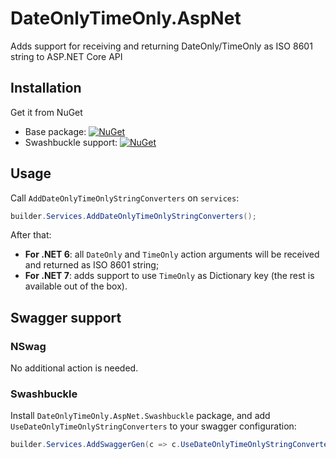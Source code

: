 # DateOnlyTimeOnly.AspNet

Adds support for receiving and returning DateOnly/TimeOnly as ISO 8601 string to ASP.NET Core API

## Installation

Get it from NuGet
- Base package: [![NuGet](https://img.shields.io/nuget/vpre/DateOnlyTimeOnly.AspNet.svg?label=NuGet)](https://www.nuget.org/packages/DateOnlyTimeOnly.AspNet/)
- Swashbuckle support: [![NuGet](https://img.shields.io/nuget/vpre/DateOnlyTimeOnly.AspNet.Swashbuckle.svg?label=NuGet)](https://www.nuget.org/packages/DateOnlyTimeOnly.AspNet.Swashbuckle/)

## Usage

Call `AddDateOnlyTimeOnlyStringConverters` on `services`:

```cs
builder.Services.AddDateOnlyTimeOnlyStringConverters();
```

After that:
- **For .NET 6**: all `DateOnly` and `TimeOnly` action arguments will be received and returned as ISO 8601 string;
- **For .NET 7**: adds support to use `TimeOnly` as Dictionary key (the rest is available out of the box).

## Swagger support

### NSwag

No additional action is needed.

### Swashbuckle

Install `DateOnlyTimeOnly.AspNet.Swashbuckle` package, and add `UseDateOnlyTimeOnlyStringConverters` to your swagger configuration:

```cs
builder.Services.AddSwaggerGen(c => c.UseDateOnlyTimeOnlyStringConverters());
```
